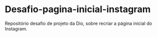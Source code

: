 # Desafio-pagina-inicial-instagram
Repositório desafio de projeto da Dio, sobre recriar a página inicial do Instagram.

